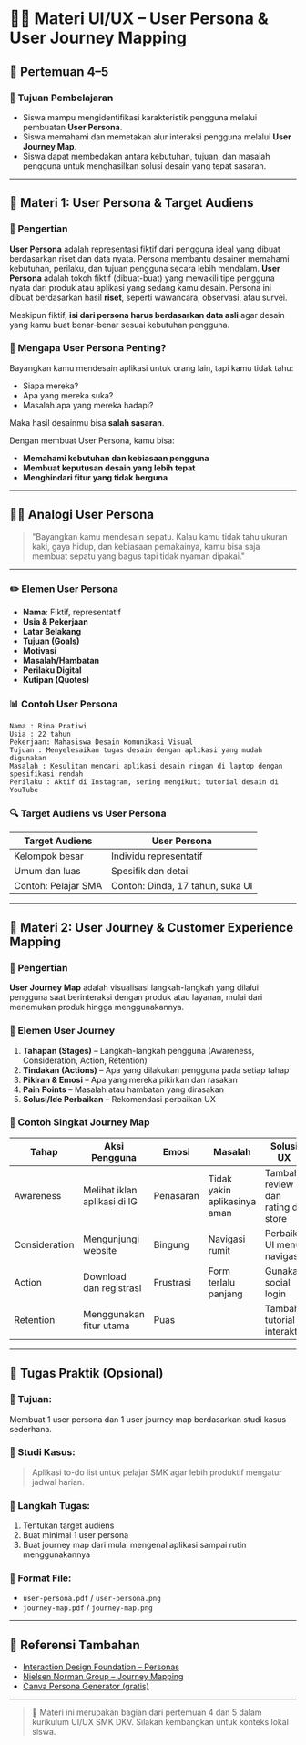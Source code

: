 # 🧑‍💻 Materi UI/UX – User Persona & User Journey Mapping

## 📍 Pertemuan 4–5

### 🎯 Tujuan Pembelajaran

- Siswa mampu mengidentifikasi karakteristik pengguna melalui pembuatan **User Persona**.
- Siswa memahami dan memetakan alur interaksi pengguna melalui **User Journey Map**.
- Siswa dapat membedakan antara kebutuhan, tujuan, dan masalah pengguna untuk menghasilkan solusi desain yang tepat sasaran.

---

## 🧠 Materi 1: User Persona & Target Audiens

### 📌 Pengertian

**User Persona** adalah representasi fiktif dari pengguna ideal yang dibuat berdasarkan riset dan data nyata. Persona membantu desainer memahami kebutuhan, perilaku, dan tujuan pengguna secara lebih mendalam.
**User Persona** adalah tokoh fiktif (dibuat-buat) yang mewakili tipe pengguna nyata dari produk atau aplikasi yang sedang kamu desain. Persona ini dibuat berdasarkan hasil **riset**, seperti wawancara, observasi, atau survei. 

Meskipun fiktif, **isi dari persona harus berdasarkan data asli** agar desain yang kamu buat benar-benar sesuai kebutuhan pengguna.

### 🧩 Mengapa User Persona Penting?

Bayangkan kamu mendesain aplikasi untuk orang lain, tapi kamu tidak tahu:
- Siapa mereka?
- Apa yang mereka suka?
- Masalah apa yang mereka hadapi?

Maka hasil desainmu bisa **salah sasaran**.

Dengan membuat User Persona, kamu bisa:
- **Memahami kebutuhan dan kebiasaan pengguna**
- **Membuat keputusan desain yang lebih tepat**
- **Menghindari fitur yang tidak berguna**

---

## 🧑‍🎨 Analogi User Persona

> "Bayangkan kamu mendesain sepatu. Kalau kamu tidak tahu ukuran kaki, gaya hidup, dan kebiasaan pemakainya, kamu bisa saja membuat sepatu yang bagus tapi tidak nyaman dipakai."

---

### ✏️ Elemen User Persona

- **Nama**: Fiktif, representatif
- **Usia & Pekerjaan**
- **Latar Belakang**
- **Tujuan (Goals)**
- **Motivasi**
- **Masalah/Hambatan**
- **Perilaku Digital**
- **Kutipan (Quotes)**

### 📊 Contoh User Persona

```
Nama : Rina Pratiwi
Usia : 22 tahun
Pekerjaan: Mahasiswa Desain Komunikasi Visual
Tujuan : Menyelesaikan tugas desain dengan aplikasi yang mudah digunakan
Masalah : Kesulitan mencari aplikasi desain ringan di laptop dengan spesifikasi rendah
Perilaku : Aktif di Instagram, sering mengikuti tutorial desain di YouTube
```


### 🔍 Target Audiens vs User Persona

| Target Audiens        | User Persona                      |
|------------------------|------------------------------------|
| Kelompok besar         | Individu representatif             |
| Umum dan luas          | Spesifik dan detail                |
| Contoh: Pelajar SMA    | Contoh: Dinda, 17 tahun, suka UI   |

---

## 🧠 Materi 2: User Journey & Customer Experience Mapping

### 📌 Pengertian

**User Journey Map** adalah visualisasi langkah-langkah yang dilalui pengguna saat berinteraksi dengan produk atau layanan, mulai dari menemukan produk hingga menggunakannya.

### 🧭 Elemen User Journey

1. **Tahapan (Stages)** – Langkah-langkah pengguna (Awareness, Consideration, Action, Retention)
2. **Tindakan (Actions)** – Apa yang dilakukan pengguna pada setiap tahap
3. **Pikiran & Emosi** – Apa yang mereka pikirkan dan rasakan
4. **Pain Points** – Masalah atau hambatan yang dirasakan
5. **Solusi/Ide Perbaikan** – Rekomendasi perbaikan UX

### 📌 Contoh Singkat Journey Map

| Tahap         | Aksi Pengguna                    | Emosi         | Masalah                | Solusi UX                      |
|---------------|----------------------------------|----------------|-------------------------|--------------------------------|
| Awareness     | Melihat iklan aplikasi di IG     | Penasaran     | Tidak yakin aplikasinya aman | Tambah review dan rating di store |
| Consideration | Mengunjungi website              | Bingung       | Navigasi rumit         | Perbaiki UI menu navigasi     |
| Action        | Download dan registrasi          | Frustrasi     | Form terlalu panjang   | Gunakan social login           |
| Retention     | Menggunakan fitur utama          | Puas          |                        | Tambah tutorial interaktif     |

---

## 🧪 Tugas Praktik (Opsional)

### 🎯 Tujuan:
Membuat 1 user persona dan 1 user journey map berdasarkan studi kasus sederhana.

### 📘 Studi Kasus:
> Aplikasi to-do list untuk pelajar SMK agar lebih produktif mengatur jadwal harian.

### 📌 Langkah Tugas:
1. Tentukan target audiens
2. Buat minimal 1 user persona
3. Buat journey map dari mulai mengenal aplikasi sampai rutin menggunakannya

### 📂 Format File:
- `user-persona.pdf` / `user-persona.png`
- `journey-map.pdf` / `journey-map.png`

---

## 📎 Referensi Tambahan

- [Interaction Design Foundation – Personas](https://www.interaction-design.org/literature/topics/personas)
- [Nielsen Norman Group – Journey Mapping](https://www.nngroup.com/articles/customer-journey-mapping/)
- [Canva Persona Generator (gratis)](https://www.canva.com/persona-generator/)

---

> 🔁 Materi ini merupakan bagian dari pertemuan 4 dan 5 dalam kurikulum UI/UX SMK DKV. Silakan kembangkan untuk konteks lokal siswa.

